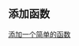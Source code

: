 添加函数
---

[添加一个简单的函数](http://www.codefrom.com/paper/PHP%E6%89%A9%E5%B1%95%E5%BC%80%E5%8F%91%E7%AE%80%E4%BB%8B)
